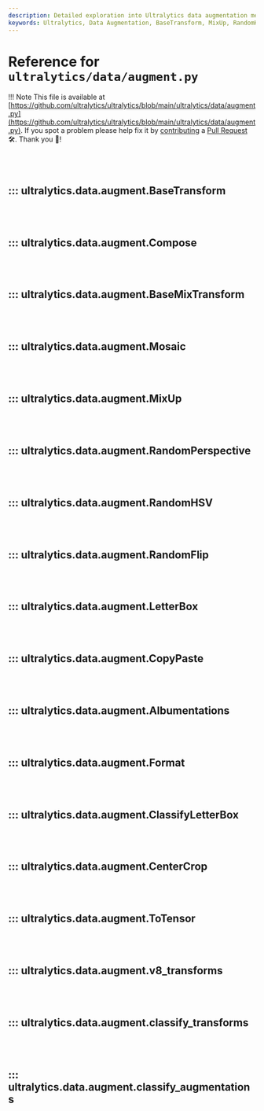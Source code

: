 ```yaml
---
description: Detailed exploration into Ultralytics data augmentation methods including BaseTransform, MixUp, LetterBox, ToTensor, and more for enhancing model performance.
keywords: Ultralytics, Data Augmentation, BaseTransform, MixUp, RandomHSV, LetterBox, Albumentations, classify_transforms, classify_albumentations
---
```


# Reference for `ultralytics/data/augment.py`

!!! Note
    This file is available at [https://github.com/ultralytics/ultralytics/blob/main/ultralytics/data/augment.py](https://github.com/ultralytics/ultralytics/blob/main/ultralytics/data/augment.py). If you spot a problem please help fix it by [contributing](https://docs.ultralytics.com/help/contributing/) a [Pull Request](https://github.com/ultralytics/ultralytics/edit/main/ultralytics/data/augment.py) 🛠️. Thank you 🙏!

<br><br>

## ::: ultralytics.data.augment.BaseTransform

<br><br>

## ::: ultralytics.data.augment.Compose

<br><br>

## ::: ultralytics.data.augment.BaseMixTransform

<br><br>

## ::: ultralytics.data.augment.Mosaic

<br><br>

## ::: ultralytics.data.augment.MixUp

<br><br>

## ::: ultralytics.data.augment.RandomPerspective

<br><br>

## ::: ultralytics.data.augment.RandomHSV

<br><br>

## ::: ultralytics.data.augment.RandomFlip

<br><br>

## ::: ultralytics.data.augment.LetterBox

<br><br>

## ::: ultralytics.data.augment.CopyPaste

<br><br>

## ::: ultralytics.data.augment.Albumentations

<br><br>

## ::: ultralytics.data.augment.Format

<br><br>

## ::: ultralytics.data.augment.ClassifyLetterBox

<br><br>

## ::: ultralytics.data.augment.CenterCrop

<br><br>

## ::: ultralytics.data.augment.ToTensor

<br><br>

## ::: ultralytics.data.augment.v8_transforms

<br><br>

## ::: ultralytics.data.augment.classify_transforms

<br><br>

## ::: ultralytics.data.augment.classify_augmentations

<br><br>
